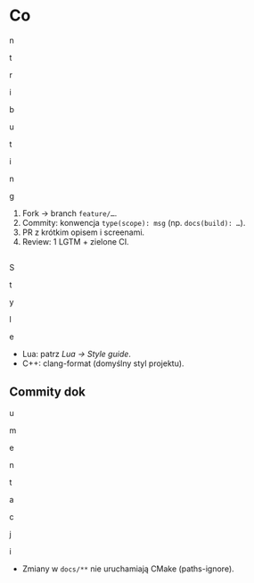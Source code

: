 # Co

n

t

r

i

b

u

t

i

n

g

1. Fork → branch `feature/…`.
2. Commity: konwencja `type(scope): msg` (np. `docs(build): …`).
3. PR z krótkim opisem i screenami.
4. Review: 1 LGTM + zielone CI.

##

S

t

y

l

e

- Lua: patrz _Lua → Style guide_.
- C++: clang-format (domyślny styl projektu).

## Commity dok

u

m

e

n

t

a

c

j

i

- Zmiany w `docs/**` nie uruchamiają CMake (paths-ignore).
